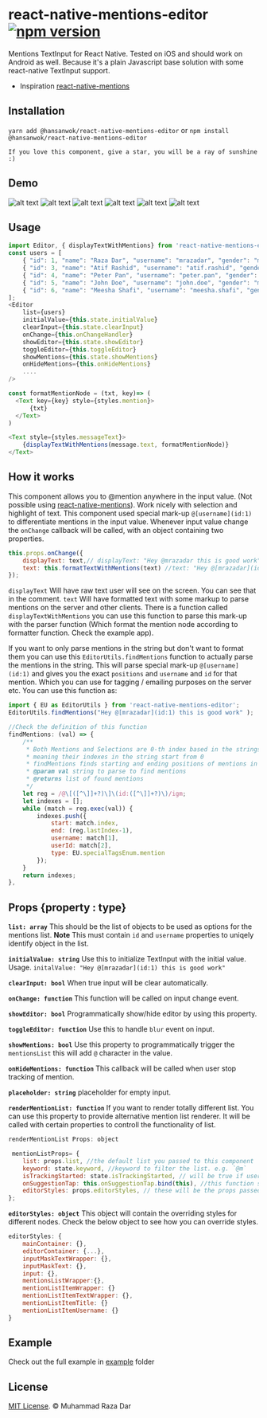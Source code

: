 # react-native-mentions-editor [![npm version](https://badge.fury.io/js/react-native-mentions-editor.svg)](https://badge.fury.io/js/react-native-mentions-editor)
Mentions TextInput for React Native. Tested on iOS and should work on Android as well. Because it's a plain Javascript base solution with some react-native TextInput support.
 - Inspiration [react-native-mentions](https://github.com/harshq/react-native-mentions)


## Installation

```yarn add @hansanwok/react-native-mentions-editor```
or
```npm install @hansanwok/react-native-mentions-editor```

```
If you love this component, give a star, you will be a ray of sunshine :)
```

## Demo

![alt text](screens/m1.gif "Screenshots")
![alt text](screens/m2.gif "Screenshots")
![alt text](screens/m3.gif "Screenshots")
![alt text](screens/m-zoom-speed-1.gif "Screenshots")
![alt text](screens/m-zoom-speed-2.gif "Screenshots")
![alt text](screens/m-zoom-speed-3.gif "Screenshots")

## Usage

```js
import Editor, { displayTextWithMentions} from 'react-native-mentions-editor';
const users = [
    { "id": 1, "name": "Raza Dar", "username": "mrazadar", "gender": "male"},
    { "id": 3, "name": "Atif Rashid", "username": "atif.rashid", "gender": "male"},
    { "id": 4, "name": "Peter Pan", "username": "peter.pan", "gender": "male"},
    { "id": 5, "name": "John Doe", "username": "john.doe", "gender": "male"},
    { "id": 6, "name": "Meesha Shafi", "username": "meesha.shafi", "gender": "female"}
];
<Editor
    list={users}
    initialValue={this.state.initialValue}
    clearInput={this.state.clearInput}
    onChange={this.onChangeHandler}
    showEditor={this.state.showEditor}
    toggleEditor={this.toggleEditor}
    showMentions={this.state.showMentions}
    onHideMentions={this.onHideMentions}
    ....
/>

const formatMentionNode = (txt, key)=> (
  <Text key={key} style={styles.mention}>
      {txt}
  </Text>
)

<Text style={styles.messageText}>
    {displayTextWithMentions(message.text, formatMentionNode)}
</Text>
```
## How it works

This component allows you to @mention anywhere in the input value. (Not possible using [react-native-mentions](https://github.com/harshq/react-native-mentions)).
Work nicely with selection and highlight of text. This component used special mark-up `@[username](id:1)` to differentiate mentions in the input value.
Whenever input value change the `onChange` callback will be called, with an object containing two properties.

```js
this.props.onChange({
    displayText: text,// displayText: "Hey @mrazadar this is good work"
    text: this.formatTextWithMentions(text) //text: "Hey @[mrazadar](id:1) this is good work"
});
```

`displayText` Will have raw text user will see on the screen. You can see that in the comment.
`text` Will have formatted text with some markup to parse mentions on the server and other clients. There is a function called `displayTextWithMentions` you can use this function to parse this mark-up with the parser function (Which format the mention node according to formatter function. Check the example app).

If you want to only parse mentions in the string but don't want to format them you can use this `EditorUtils.findMentions` function to actually parse the mentions in the string.
This will parse special mark-up `@[username](id:1)` and gives you the exact `positions` and `username` and `id` for that mention. Which you can use for tagging / emailing purposes on the server etc.
You can use this function as:


```js
import { EU as EditorUtils } from 'react-native-mentions-editor';
EditorUtils.findMentions("Hey @[mrazadar](id:1) this is good work" );

//Check the definition of this function
findMentions: (val) => {
    /**
     * Both Mentions and Selections are 0-th index based in the strings
     * meaning their indexes in the string start from 0
     * findMentions finds starting and ending positions of mentions in the given text
     * @param val string to parse to find mentions
     * @returns list of found mentions
     */
    let reg = /@\[([^\]]+?)\]\(id:([^\]]+?)\)/igm;
    let indexes = [];
    while (match = reg.exec(val)) {
        indexes.push({
            start: match.index,
            end: (reg.lastIndex-1),
            username: match[1],
            userId: match[2],
            type: EU.specialTagsEnum.mention
        });
    }
    return indexes;
},
```

## Props {property : type}

**`list: array`** This should be the list of objects to be used as options for the mentions list. **Note** This must contain `id` and `username` properties to uniqely identify object in the list.

**`initialValue: string`** Use this to initialize TextInput with the initial value. Usage. `initalValue: "Hey @[mrazadar](id:1) this is good work"`

**`clearInput: bool`** When true input will be clear automatically.

**`onChange: function`** This function will be called on input change event.

**`showEditor: bool`** Programmatically show/hide editor by using this property.

**`toggleEditor: function`** Use this to handle `blur` event on input.

**`showMentions: bool`** Use this property to programmatically trigger the `mentionsList` this will add `@` character in the value.

**`onHideMentions: function`** This callback will be called when user stop tracking of mention.

**`placeholder: string`** placeholder for empty input.

**`renderMentionList: function`** If you want to render totally different list. You can use this property to provide alternative mention list renderer. It will be called with certain properties to controll the functionality of list.

```js
renderMentionList Props: object

 mentionListProps= {
    list: props.list, //the default list you passed to this component
    keyword: state.keyword, //keyword to filter the list. e.g. `@m`
    isTrackingStarted: state.isTrackingStarted, // will be true if user started typing `@`
    onSuggestionTap: this.onSuggestionTap.bind(this), //this function should be called once user press on the list item
    editorStyles: props.editorStyles, // these will be the props passed to the Editor component.
};

```
**`editorStyles: object`** This object will contain the overriding styles for different nodes. Check the below object to see how you can override styles.

```js
editorStyles: {
    mainContainer: {},
    editorContainer: {...},
    inputMaskTextWrapper: {},
    inputMaskText: {},
    input: {},
    mentionsListWrapper:{},
    mentionListItemWrapper: {}
    mentionListItemTextWrapper: {},
    mentionListItemTitle: {}
    mentionListItemUsername: {}
}
```

## Example

Check out the full example in  [example](https://github.com/mrazadar/react-native-mentions-editor/tree/master/example) folder

## License

[MIT License](http://opensource.org/licenses/mit-license.html). © Muhammad Raza Dar
